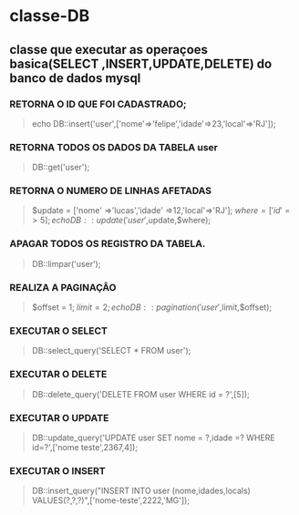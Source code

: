 # classe-DB
## classe que executar as operaçoes basica(SELECT ,INSERT,UPDATE,DELETE) do banco de dados mysql

### RETORNA O ID QUE FOI CADASTRADO;
> echo DB::insert('user',['nome'=>'felipe','idade'=>23,'local'=>'RJ']);

### RETORNA TODOS OS DADOS DA TABELA user
> DB::get('user');


### RETORNA O NUMERO DE LINHAS AFETADAS  
> $update = ['nome' =>'lucas','idade' =>12,'local'=>'RJ'];
> $where = ['id' => 5];
> echo DB::update('user',$update,$where);



### APAGAR TODOS OS REGISTRO DA TABELA.
> DB::limpar('user');

### REALIZA A PAGINAÇÂO 
> $offset = 1;
> $limit = 2;
> echo DB::pagination('user',$limit,$offset);

### EXECUTAR O SELECT
> DB::select_query('SELECT * FROM user');

### EXECUTAR O DELETE
> DB::delete_query('DELETE FROM user WHERE id = ?',[5]);
 
### EXECUTAR O UPDATE
> DB::update_query('UPDATE user SET nome = ?,idade =? WHERE id=?',['nome teste',2367,4]);

### EXECUTAR O INSERT 
> DB::insert_query("INSERT INTO user (nome,idades,locals) VALUES(?,?,?)",['nome-teste',2222,'MG']);






